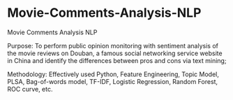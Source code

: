 # Movie-Comments-Analysis-NLP
Movie Comments Analysis NLP


Purpose: To perform public opinion monitoring with sentiment analysis of the movie reviews on Douban, a famous social networking service website in China and identify the differences between pros and cons via text mining;

Methodology: Effectively used Python, Feature Engineering, Topic Model, PLSA, Bag-of-words model, TF-IDF, Logistic Regression, Random Forest, ROC curve, etc. 
